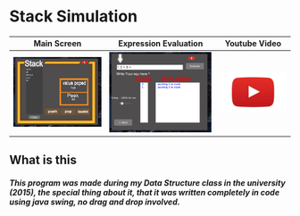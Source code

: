 # Stack Simulation



| Main Screen   | Expression Evaluation    | Youtube Video |
| ---   | ---   | ---   |
|![](https://github.com/omzer/Stack-Simulation/blob/master/src/images/screenshot01.png?raw=true)  | ![](https://github.com/omzer/Stack-Simulation/blob/master/src/images/screenshot02.png?raw=true) | [<img src="https://github.com/omzer/Stack-Simulation/blob/master/src/images/logo.jpg?raw=true">](https://youtu.be/2gB4-clNbHs)


## What is this
##### This program was made during my Data Structure class in the university (2015), the special thing about it, that it was written completely in code using java swing, no drag and drop involved.